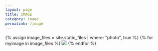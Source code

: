 ```yaml
---
layout: page
title: IMAGE
category: image
permalink: /image
---
```

<!-- test -->
{% assign image_files = site.static_files | where: "photo", true %}
{% for myimage in image_files %}
  <img src="{{ myimage.path }}">
{% endfor %}
<!-- testin -->